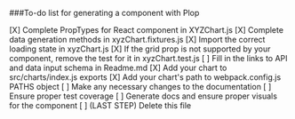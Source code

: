 ###To-do list for generating a component with Plop

[X] Complete PropTypes for React component in XYZChart.js
[X] Complete data generation methods in xyzChart.fixtures.js
[X] Import the correct loading state in xyzChart.js
[X] If the grid prop is not supported by your component, remove the test for it in xyzChart.test.js
[ ] Fill in the links to API and data input schema in Readme.md
[X] Add your chart to src/charts/index.js exports
[X] Add your chart's path to webpack.config.js PATHS object
[ ] Make any necessary changes to the documentation
[ ] Ensure proper test coverage
[ ] Generate docs and ensure proper visuals for the component
[ ] (LAST STEP) Delete this file